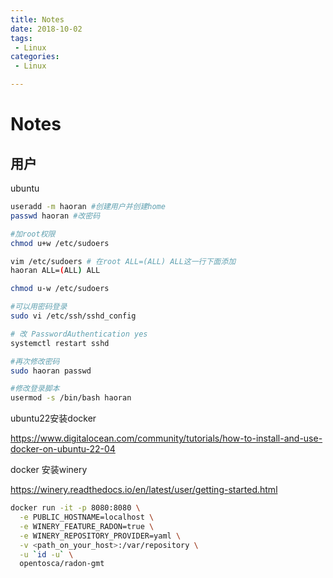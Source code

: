 ```yaml
---
title: Notes
date: 2018-10-02
tags:
 - Linux
categories:
 - Linux

---
```


# Notes



## 用户

ubuntu

```sh
useradd -m haoran #创建用户并创建home
passwd haoran #改密码

#加root权限
chmod u+w /etc/sudoers

vim /etc/sudoers # 在root ALL=(ALL) ALL这一行下面添加
haoran ALL=(ALL) ALL

chmod u-w /etc/sudoers

#可以用密码登录
sudo vi /etc/ssh/sshd_config

# 改 PasswordAuthentication yes
systemctl restart sshd

#再次修改密码
sudo haoran passwd

#修改登录脚本
usermod -s /bin/bash haoran
```



ubuntu22安装docker

https://www.digitalocean.com/community/tutorials/how-to-install-and-use-docker-on-ubuntu-22-04



docker 安装winery

https://winery.readthedocs.io/en/latest/user/getting-started.html

```sh
docker run -it -p 8080:8080 \
  -e PUBLIC_HOSTNAME=localhost \
  -e WINERY_FEATURE_RADON=true \
  -e WINERY_REPOSITORY_PROVIDER=yaml \
  -v <path_on_your_host>:/var/repository \
  -u `id -u` \
  opentosca/radon-gmt
```

